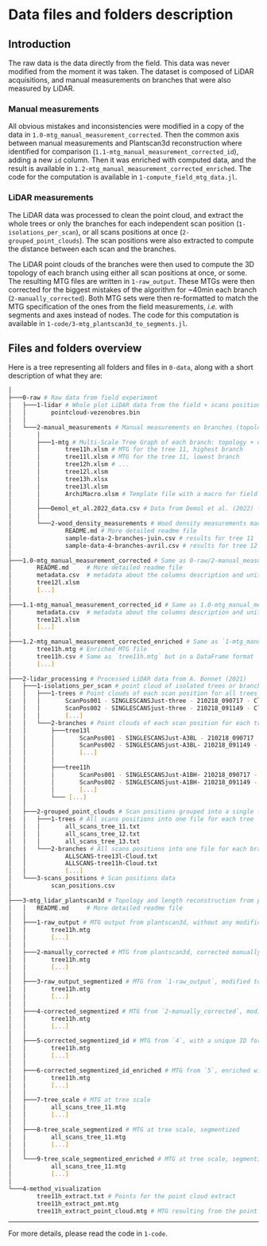 # Data files and folders description

## Introduction

The raw data is the data directly from the field. This data was never modified from the moment it was taken. The dataset is composed of LiDAR acquisitions, and manual measurements on branches that were also measured by LiDAR.

### Manual measurements

All obvious mistakes and inconsistencies were modified in a copy of the data in `1.0-mtg_manual_measurement_corrected`. Then the common axis between manual measurements and Plantscan3d reconstruction where identified for comparison (`1.1-mtg_manual_measurement_corrected_id`), adding a new `id` column. Then it was enriched with computed data, and the result is available in `1.2-mtg_manual_measurement_corrected_enriched`. The code for the computation is available in `1-compute_field_mtg_data.jl`.

### LiDAR measurements

The LiDAR data was processed to clean the point cloud, and extract the whole trees or only the branches for each independent scan position (`1-isolations_per_scan`), or all scans positions at once (`2-grouped_point_clouds`). The scan positions were also extracted to compute the distance between each scan and the branches.

The LiDAR point clouds of the branches were then used to compute the 3D topology of each branch using either all scan positions at once, or some. The resulting MTG files are written in `1-raw_output`. These MTGs were then corrected for the biggest mistakes of the algorithm for ~40min each branch (`2-manually_corrected`). Both MTG sets were then re-formatted to match the MTG specification of the ones from the field measurements, *i.e.* with segments and axes instead of nodes. The code for this computation is available in `1-code/3-mtg_plantscan3d_to_segments.jl`.

## Files and folders overview

Here is a tree representing all folders and files in `0-data`, along with a short description of what they are:

```bash
│
├───0-raw # Raw data from field experiment
│   ├───1-lidar # Whole plot LiDAR data from the field + scans positions
│   │       pointcloud-vezenobres.bin
│   │
│   └───2-manual_measurements # Manual measurements on branches (topology + dimensions + density)
│       │
│       ├───1-mtg # Multi-Scale Tree Graph of each branch: topology + dimensions
│       │       tree11h.xlsm # MTG for the tree 11, highest branch
│       │       tree11l.xlsm # MTG for the tree 11, lowest branch
│       │       tree12h.xlsm # ...
│       │       tree12l.xlsm
│       │       tree13h.xlsx
│       │       tree13l.xlsm
│       │       ArchiMacro.xlsm # Template file with a macro for field measurements
│       │
│       ├───Demol_et_al.2022_data.csv # Data from Demol et al. (2022) for comparison (see 1-code/0-Demol_et_al.2022_data.jl for more details)
│       │
│       └───2-wood_density_measurements # Wood density measurements made on branches samples
│               README.md # More detailed readme file
│               sample-data-2-branches-juin.csv # results for tree 11
│               sample-data-4-branches-avril.csv # results for tree 12 and 13
│
├───1.0-mtg_manual_measurement_corrected # Same as 0-raw/2-manual_measurements but corrected for inconsistencies
│       README.md     # More detailed readme file
│       metadata.csv  # metadata about the columns description and units
│       tree12l.xlsm
│       [...]
│
├───1.1-mtg_manual_measurement_corrected_id # Same as 1.0-mtg_manual_measurement_corrected but A2 axis identified with unique ID to match plantscan3d axis
│       metadata.csv  # metadata about the columns description and units
│       tree12l.xlsm
│       [...]
│
├───1.2-mtg_manual_measurement_corrected_enriched # Same as `1-mtg_manual_measurement_corrected` but enriched with computed data
│       tree11h.mtg # Enriched MTG file
│       tree11h.csv # Same as `tree11h.mtg` but in a DataFrame format
│       [...]
│
├───2-lidar_processing # Processed LiDAR data from A. Bonnet (2021)
│   ├───1-isolations_per_scan # point cloud of isolated trees or branches for each scan position
│   │   ├───1-trees # Point clouds of each scan position for all trees
│   │   │       ScanPos001 - SINGLESCANSJust-three - 210218_090717 - Cloud.txt
│   │   │       ScanPos002 - SINGLESCANSjust-three - 210218_091149 - Cloud.txt
│   │   │       [...]
│   │   └───2-branches # Point clouds of each scan position for each tree branch
│   │       ├───tree13l
│   │       │       ScanPos001 - SINGLESCANSJust-A3BL - 210218_090717 - Cloud - Cloud.txt
│   │       │       ScanPos002 - SINGLESCANSjust-A3BL- 210218_091149 - Cloud - Cloud.txt
│   │       │       [...]
│   │       │
│   │       ├───tree11h
│   │       │       ScanPos001 - SINGLESCANSJust-A1BH- 210218_090717 - Cloud - Cloud.txt
│   │       │       ScanPos002 - SINGLESCANSjust-A1BH- 210218_091149 - Cloud - Cloud.txt
│   │       │       [...]
│   │       └─── [...]
│   │
│   ├───2-grouped_point_clouds # Scan positions grouped into a single file
│   │   ├───1-trees # All scans positions into one file for each tree
│   │   │       all_scans_tree_11.txt
│   │   │       all_scans_tree_12.txt
│   │   │       all_scans_tree_13.txt
│   │   └───2-branches # All scans positions into one file for each branch and manually cleaned
│   │           ALLSCANS-tree13l-Cloud.txt
│   │           ALLSCANS-tree11h-Cloud.txt
│   │           [...]
│   └───3-scans_positions # Scan positions data
│           scan_positions.csv
│
├───3-mtg_lidar_plantscan3d # Topology and length reconstruction from point clouds using plantscan3d
│   │   README.md     # More detailed readme file
│   │
│   ├───1-raw_output # MTG output from plantscan3d, without any modification
│   │       tree11h.mtg
│   │       [...]
│   │
│   ├───2-manually_corrected # MTG from plantscan3d, corrected manually for biggest errors (~40 min work each branch)
│   │       tree11h.mtg
│   │       [...]
│   │
│   ├───3-raw_output_segmentized # MTG from `1-raw_output`, modified to match the field format (A + S instead of N)
│   │       tree11h.mtg
│   │       [...]
│   │
│   ├───4-corrected_segmentized # MTG from `2-manually_corrected`, modified to match the field format (A + S instead of N)
│   │       tree11h.mtg
│   │       [...]
│   │
│   ├───5-corrected_segmentized_id # MTG from `4`, with a unique ID for each axis also identified in the mtg from lidar data 
│   │       tree11h.mtg
│   │       [...]
│   │
│   ├───6-corrected_segmentized_id_enriched # MTG from `5`, enriched with computed data
│   │       tree11h.mtg
│   │       [...]
│   │
│   ├───7-tree_scale # MTG at tree scale
│   │       all_scans_tree_11.mtg
│   │       [...]
│   │
│   ├───8-tree_scale_segmentized # MTG at tree scale, segmentized
│   │       all_scans_tree_11.mtg
│   │       [...]
│   │
│   └───9-tree_scale_segmentized_enriched # MTG at tree scale, segmentized and enriched with computed data
│           all_scans_tree_11.mtg
│           [...]
│
└───4-method_visualization
        tree11h_extract.txt # Points for the point cloud extract
        tree11h_extract_pmt.mtg
        tree11h_extract_point_cloud.mtg # MTG resulting from the point cloud extract
```

---

For more details, please read the code in `1-code`.
